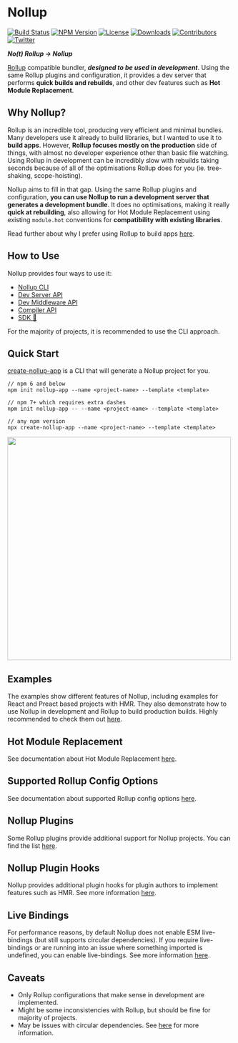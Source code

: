 # Nollup

[![Build Status](https://travis-ci.com/PepsRyuu/nollup.svg?branch=master)](https://travis-ci.com/PepsRyuu/nollup)
[![NPM Version](https://img.shields.io/npm/v/nollup.svg)](https://www.npmjs.com/package/nollup)
[![License](https://badgen.net/github/license/pepsryuu/nollup)](./LICENSE)
[![Downloads](https://img.shields.io/npm/dm/nollup)](https://www.npmjs.com/package/nollup)
[![Contributors](https://img.shields.io/github/contributors/PepsRyuu/nollup)](https://github.com/PepsRyuu/nollup/graphs/contributors)
[![Twitter](https://img.shields.io/twitter/follow/PepsRyuu?style=social)](https://twitter.com/PepsRyuu)

***No(t) Rollup → Nollup***

[Rollup](https://rollupjs.org/guide/en) compatible bundler, ***designed to be used in development***. Using the same Rollup plugins and configuration, it provides a dev server that performs **quick builds and rebuilds**, and other dev features such as **Hot Module Replacement**.

## Why Nollup?

Rollup is an incredible tool, producing very efficient and minimal bundles. Many developers use it already to build libraries, but I wanted to use it to **build apps**. However, **Rollup focuses mostly on the production** side of things, with almost no developer experience other than basic file watching. Using Rollup in development can be incredibly slow with rebuilds taking seconds because of all of the optimisations Rollup does for you (ie. tree-shaking, scope-hoisting).

Nollup aims to fill in that gap. Using the same Rollup plugins and configuration, **you can use Nollup to run a development server that generates a development bundle**. It does no optimisations, making it really **quick at rebuilding**, also allowing for Hot Module Replacement using existing ```module.hot``` conventions for **compatibility with existing libraries**.

Read further about why I prefer using Rollup to build apps [here](https://medium.com/@PepsRyuu/why-i-use-rollup-and-not-webpack-e3ab163f4fd3).

## How to Use

Nollup provides four ways to use it:

* [Nollup CLI](./docs/cli.md) 
* [Dev Server API](./docs/dev-server.md)
* [Dev Middleware API](./docs/dev-middleware.md)
* [Compiler API](./docs/compiler.md)
* [SDK 🧪](./docs/sdk.md)

For the majority of projects, it is recommended to use the CLI approach.

## Quick Start

[create-nollup-app](https://github.com/PepsRyuu/create-nollup-app) is a CLI that will generate a Nollup project for you.

```
// npm 6 and below
npm init nollup-app --name <project-name> --template <template>

// npm 7+ which requires extra dashes
npm init nollup-app -- --name <project-name> --template <template>

// any npm version
npx create-nollup-app --name <project-name> --template <template>
```

<img src="https://user-images.githubusercontent.com/6637882/111074224-f0f09380-84d9-11eb-9f9e-8a7b2c3d5bb4.gif" width="500">

## Examples

The examples show different features of Nollup, including examples for React and Preact based projects with HMR. They also demonstrate how to use Nollup in development and Rollup to build production builds.
Highly recommended to check them out [here](./examples).

## Hot Module Replacement

See documentation about Hot Module Replacement [here](./docs/hmr.md).

## Supported Rollup Config Options

See documentation about supported Rollup config options [here](./docs/rollup-config.md).

## Nollup Plugins

Some Rollup plugins provide additional support for Nollup projects. 
You can find the list [here](./docs/plugins.md).

## Nollup Plugin Hooks

Nollup provides additional plugin hooks for plugin authors to implement features such as HMR. See more information [here](./docs/nollup-hooks.md).

## Live Bindings

For performance reasons, by default Nollup does not enable ESM live-bindings (but still supports circular dependencies). If you require live-bindings or are running into an issue where something imported is undefined, you can enable live-bindings. See more information [here](./docs/live-bindings.md).

## Caveats

* Only Rollup configurations that make sense in development are implemented.
* Might be some inconsistencies with Rollup, but should be fine for majority of projects.
* May be issues with circular dependencies. See [here](./docs/circular.md) for more information.
